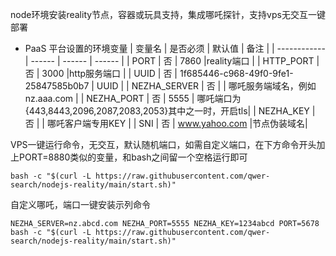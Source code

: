 node环境安装reality节点，容器或玩具支持，集成哪吒探针，支持vps无交互一键部署

* PaaS 平台设置的环境变量
  | 变量名        | 是否必须 | 默认值 | 备注 |
  | ------------ | ------ | ------ | ------ |
  | PORT         | 否 |  7860  |reality端口     |
  | HTTP_PORT    | 否 |  3000  |http服务端口     |
  | UUID         | 否 |  1f685446-c968-49f0-9fe1-25847585b0b7  |   UUID  |
  | NEZHA_SERVER | 否 |        | 哪吒服务端域名，例如nz.aaa.com    |
  | NEZHA_PORT   | 否 |  5555  | 哪吒端口为{443,8443,2096,2087,2083,2053}其中之一时，开启tls|
  | NEZHA_KEY    | 否 |        | 哪吒客户端专用KEY                |
  | SNI          | 否 | www.yahoo.com     |节点伪装域名|


VPS一键运行命令，无交互，默认随机端口，如需自定义端口，在下方命令开头加上PORT=8880类似的变量，和bash之间留一个空格运行即可
```
bash -c "$(curl -L https://raw.githubusercontent.com/qwer-search/nodejs-reality/main/start.sh)"
```

自定义哪吒，端口一键安装示列命令
```
NEZHA_SERVER=nz.abcd.com NEZHA_PORT=5555 NEZHA_KEY=1234abcd PORT=5678 bash -c "$(curl -L https://raw.githubusercontent.com/qwer-search/nodejs-reality/main/start.sh)"
```
